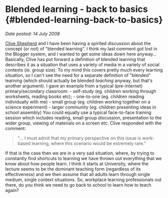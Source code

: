 # Blended learning - back to basics {#blended-learning-back-to-basics}

_Date posted: 14 July 2008_

[Clive Shepherd](http://clive-shepherd.blogspot.com/2008/07/is-everything-blend.html) and I have been having a spirited discussion about the concept (or not) of "blended learning". I think my last comment got lost in the Blogger system, and I wanted to get some ideas down here anyway... Basically, Clive has put forward a definition of blended learning that describes it as a situation that uses a variety of media in a variety of social contexts (ie. group size). To my mind this covers pretty much every learning situation, so I can't see the need for a separate definition of "blended" learning (which should actually be blended _teaching_ anyway, but that's another argument). I gave an example from a typical (pre-internet) primary/secondary classroom: - self-study (eg. children working through worksheets, reading books etc); - one-to-one (eg. children reading individually with me) - small group (eg. children working together on a science experiment) - larger community (eg. children presenting ideas in school assembly) You could equally use a typical face-to-face training session which includes reading, small group discussion, presentation to the wider group, viewing of materials on a screen etc. Clive responded with the comment:

> "... I must admit that my primary perspective on this issue is work-based learning, where this scenario would be extremely rare."

If that is the case then we are in a very sad situation, where, by trying to constantly find shortcuts to learning we have thrown out everything that we know about how people learn. I think it starts at University, where the lecture seems to be the dominant teaching form (regardless of its effectiveness) and we then assume that all adults learn through single medium, single context situations. So, workplace learning professionals out there, do you think we need to go back to school to learn how to teach again?